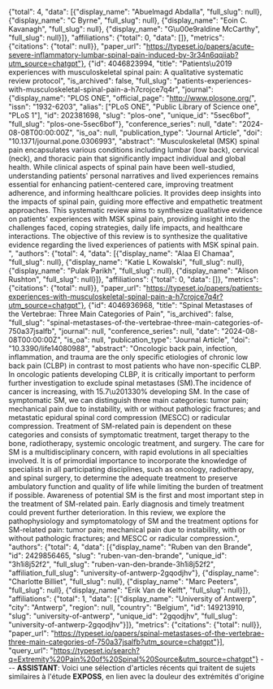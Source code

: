 {"total": 4, "data": [{"display_name": "Abuelmagd Abdalla", "full_slug": null}, {"display_name": "C Byrne", "full_slug": null}, {"display_name": "Eoin C. Kavanagh", "full_slug": null}, {"display_name": "G\u00e9raldine McCarthy", "full_slug": null}]}, "affiliations": {"total": 0, "data": []}, "metrics": {"citations": {"total": null}}, "paper_url": "https://typeset.io/papers/acute-severe-inflammatory-lumbar-spinal-pain-induced-by-3r34n6qqiiab?utm_source=chatgpt"}, {"id": 4046823994, "title": "Patients\u2019 experiences with musculoskeletal spinal pain: A qualitative systematic review protocol", "is_archived": false, "full_slug": "patients-experiences-with-musculoskeletal-spinal-pain-a-h7crojce7q4r", "journal": {"display_name": "PLOS ONE", "official_page": "http://www.plosone.org/", "issn": "1932-6203", "alias": ["PLoS ONE", "Public Library of Science one", "PLoS 1"], "id": 202381698, "slug": "plos-one", "unique_id": "5sec6bof", "full_slug": "plos-one-5sec6bof"}, "conference_series": null, "date": "2024-08-08T00:00:00Z", "is_oa": null, "publication_type": "Journal Article", "doi": "10.1371/journal.pone.0306993", "abstract": "Musculoskeletal (MSK) spinal pain encapsulates various conditions including lumbar (low back), cervical (neck), and thoracic pain that significantly impact individual and global health. While clinical aspects of spinal pain have been well-studied, understanding patients' personal narratives and lived experiences remains essential for enhancing patient-centered care, improving treatment adherence, and informing healthcare policies. It provides deep insights into the impacts of spinal pain, guiding more effective and empathetic treatment approaches. This systematic review aims to synthesize qualitative evidence on patients' experiences with MSK spinal pain, providing insight into the challenges faced, coping strategies, daily life impacts, and healthcare interactions. The objective of this review is to synthesize the qualitative evidence regarding the lived experiences of patients with MSK spinal pain. ", "authors": {"total": 4, "data": [{"display_name": "Alaa El Chamaa", "full_slug": null}, {"display_name": "Katie L Kowalski", "full_slug": null}, {"display_name": "Pulak Parikh", "full_slug": null}, {"display_name": "Alison Rushton", "full_slug": null}]}, "affiliations": {"total": 0, "data": []}, "metrics": {"citations": {"total": null}}, "paper_url": "https://typeset.io/papers/patients-experiences-with-musculoskeletal-spinal-pain-a-h7crojce7q4r?utm_source=chatgpt"}, {"id": 4046936968, "title": "Spinal Metastases of the Vertebrae: Three Main Categories of Pain", "is_archived": false, "full_slug": "spinal-metastases-of-the-vertebrae-three-main-categories-of-750a37jsalfb", "journal": null, "conference_series": null, "date": "2024-08-08T00:00:00Z", "is_oa": null, "publication_type": "Journal Article", "doi": "10.3390/life14080988", "abstract": "Oncologic back pain, infection, inflammation, and trauma are the only specific etiologies of chronic low back pain (CLBP) in contrast to most patients who have non-specific CLBP. In oncologic patients developing CLBP, it is critically important to perform further investigation to exclude spinal metastases (SM).The incidence of cancer is increasing, with 15.7\u201330% developing SM. In the case of symptomatic SM, we can distinguish three main categories: tumor pain; mechanical pain due to instability, with or without pathologic fractures; and metastatic epidural spinal cord compression (MESCC) or radicular compression. Treatment of SM-related pain is dependent on these categories and consists of symptomatic treatment, target therapy to the bone, radiotherapy, systemic oncologic treatment, and surgery. The care for SM is a multidisciplinary concern, with rapid evolutions in all specialties involved. It is of primordial importance to incorporate the knowledge of specialists in all participating disciplines, such as oncology, radiotherapy, and spinal surgery, to determine the adequate treatment to preserve ambulatory function and quality of life while limiting the burden of treatment if possible. Awareness of potential SM is the first and most important step in the treatment of SM-related pain. Early diagnosis and timely treatment could prevent further deterioration. In this review, we explore the pathophysiology and symptomatology of SM and the treatment options for SM-related pain: tumor pain; mechanical pain due to instability, with or without pathologic fractures; and MESCC or radicular compression.", "authors": {"total": 4, "data": [{"display_name": "Ruben van den Brande", "id": 2429856465, "slug": "ruben-van-den-brande", "unique_id": "3h1i8j52f2", "full_slug": "ruben-van-den-brande-3h1i8j52f2", "affiliation_full_slug": "university-of-antwerp-2gqodjhv"}, {"display_name": "Charlotte Billiet", "full_slug": null}, {"display_name": "Marc Peeters", "full_slug": null}, {"display_name": "Erik Van de Kelft", "full_slug": null}]}, "affiliations": {"total": 1, "data": [{"display_name": "University of Antwerp", "city": "Antwerp", "region": null, "country": "Belgium", "id": 149213910, "slug": "university-of-antwerp", "unique_id": "2gqodjhv", "full_slug": "university-of-antwerp-2gqodjhv"}]}, "metrics": {"citations": {"total": null}}, "paper_url": "https://typeset.io/papers/spinal-metastases-of-the-vertebrae-three-main-categories-of-750a37jsalfb?utm_source=chatgpt"}], "query_url": "https://typeset.io/search?q=Extremity%20Pain%20of%20Spinal%20Source&utm_source=chatgpt"} --- **ASSISTANT**: Voici une sélection d'articles récents qui traitent de sujets similaires à l'étude **EXPOSS**, en lien avec la douleur des extrémités d'origine